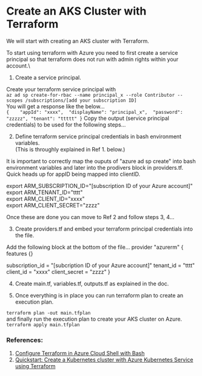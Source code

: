 # Create an AKS Cluster with Terraform

We will start with creating an AKS cluster with Terraform.

To start using terraform with Azure you need to first create a service principal so that terraform does not run with admin rights within your account.\

1. Create a service principal.

Create your terraform service principal with \
`az ad sp create-for-rbac --name principal_x --role Contributor --scopes /subscriptions/[add your subscription ID]` \
You will get a response like the below...\
`{   
  "appId": "xxxx", 
  "displayName": "principal_x", 
  "password": "zzzzz",
  "tenant": "ttttt"
}`
Copy the output (service principal credentials) to be used for the following steps...

2. Define terraform service principal credentials in bash environment variables. \
(This is throughly explained in Ref 1. below.) 

It is important to correctly map the ouputs of "azure ad sp create" into bash environment variables and later into the prodivers block in providers.tf. \
Quick heads up for appID being mapped into clientID. 

export ARM_SUBSCRIPTION_ID="[subscription ID of your Azure account]" \
export ARM_TENANT_ID="tttt" \
export ARM_CLIENT_ID="xxxx" \
export ARM_CLIENT_SECRET="zzzz" 

Once these are done you can move to Ref 2 and follow steps 3, 4...

3. Create providers.tf and embed your terraform principal credentials into the file.

Add the following block at the bottom of the file...
provider "azurerm" {
  features {}

  subscription_id   = "[subcription ID of your Azure account]"
  tenant_id         = "tttt"
  client_id         = "xxxx"
  client_secret     = "zzzz"
}

4. Create main.tf, variables.tf, outputs.tf as explained in the doc.

5. Once everything is in place you can run terraform plan to create an execution plan.

`terraform plan -out main.tfplan` \
and finally run the execution plan to create your AKS cluster on Azure.\
`terraform apply main.tfplan` 


### References:
1. [Configure Terraform in Azure Cloud Shell with Bash](https://learn.microsoft.com/en-us/azure/developer/terraform/get-started-cloud-shell-bash?tabs=bash)
2. [Quickstart: Create a Kubernetes cluster with Azure Kubernetes Service using Terraform](https://learn.microsoft.com/en-us/azure/developer/terraform/create-k8s-cluster-with-tf-and-aks)
